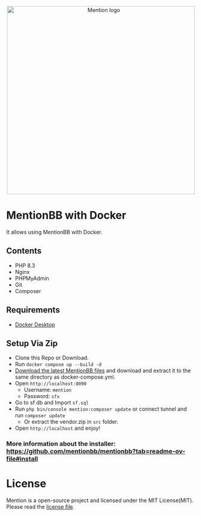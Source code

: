 <p align="center">
    <picture>
        <source media="(prefers-color-scheme: dark)"
            srcset="https://github.com/mentionbb/mentionbb/blob/master/public/ui/images/logo-nightmode.svg">
        <source media="(prefers-color-scheme: light)"
            srcset="https://github.com/mentionbb/mentionbb/blob/master/public/ui/images/logo.svg">
        <img alt="Mention logo" src="https://github.com/mentionbb/mentionbb/blob/master/public/ui/images/logo.svg"
            width="500px">
    </picture>
</p>

# MentionBB with Docker
It allows using MentionBB with Docker. 

## Contents
- PHP 8.3
- Nginx
- PHPMyAdmin
- Git
- Composer

## Requirements
- [Docker Desktop](https://www.docker.com/products/docker-desktop/)

## Setup Via Zip
- Clone this Repo or Download.
- Run `docker compose up --build -d`
- [Download the latest MentionBB files](https://github.com/mentionbb/mentionbb/releases/latest) and download and extract it to the same directory as docker-compose.yml.
- Open `http://localhost:8090`
  - Username: `mention`
  - Password: `sfx`
- Go to sf db and Import `sf.sql`
- Run `php bin/console mention:composer update` or connect tunnel and run `composer update`
  - Or extract the vendor.zip in `src` folder.
- Open `http://localhost` and enjoy!

### More information about the installer: https://github.com/mentionbb/mentionbb?tab=readme-ov-file#install

# License

Mention is a open-source project and licensed under the MIT License(MIT). Please read the [license file](https://github.com/mentionbb/mentionbb/blob/master/license.md).
